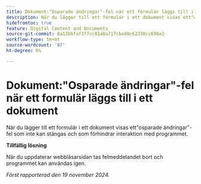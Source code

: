 ```yaml
---
title: Dokument:"Osparade ändringar"-fel när ett formulär läggs till i ett dokument
description: När du lägger till ett formulär i ett dokument visas ett"osparade ändringar"-fel som inte kan stängas och som förhindrar interaktion med programmet.
hidefromtoc: true
feature: Digital Content and Documents
source-git-commit: 8a12bbfaf3f7cc01a8a717cbad8c62330cc690a3
workflow-type: tm+mt
source-wordcount: '87'
ht-degree: 0%

---
```


# Dokument:&quot;Osparade ändringar&quot;-fel när ett formulär läggs till i ett dokument

<!--
>[!NOTE]
>
>This article was fixed on October 10, 2024.
-->

När du lägger till ett formulär i ett dokument visas ett&quot;osparade ändringar&quot;-fel som inte kan stängas och som förhindrar interaktion med programmet.

**Tillfällig lösning**

När du uppdaterar webbläsarsidan tas felmeddelandet bort och programmet kan användas igen.

_Först rapporterad den 19 november 2024._
